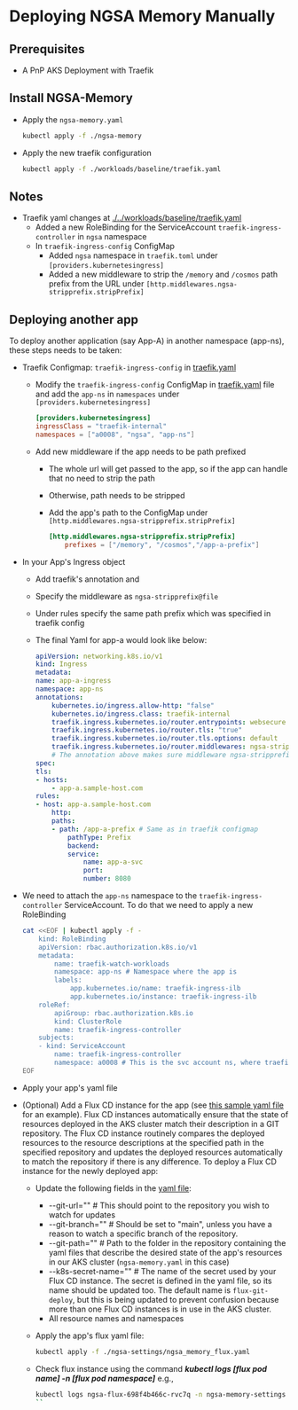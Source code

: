 # Deploying NGSA Memory Manually

## Prerequisites

- A PnP AKS Deployment with Traefik

## Install NGSA-Memory

- Apply the `ngsa-memory.yaml`

    ```bash
    kubectl apply -f ./ngsa-memory
    ```
- Apply the new traefik configuration

    ```bash
    kubectl apply -f ./workloads/baseline/traefik.yaml
    ```

## Notes

- Traefik yaml changes at [./../workloads/baseline/traefik.yaml](./../workloads/baseline/traefik.yaml)
  - Added a new RoleBinding for the ServiceAccount `traefik-ingress-controller` in `ngsa` namespace
  - In `traefik-ingress-config` ConfigMap
    - Added `ngsa` namespace in `traefik.toml` under `[providers.kubernetesingress]`
    - Added a new middleware to strip the `/memory` and `/cosmos` path prefix from the URL under `[http.middlewares.ngsa-stripprefix.stripPrefix]`


## Deploying another app

To deploy another application (say App-A) in another namespace (app-ns), these steps needs to be taken:

- Traefik Configmap: `traefik-ingress-config` in [traefik.yaml](./../workloads/baseline/traefik.yaml) 
  - Modify the `traefik-ingress-config` ConfigMap in [traefik.yaml](./../workloads/baseline/traefik.yaml) file and add the `app-ns` in `namespaces` under `[providers.kubernetesingress]`

    ```toml
    [providers.kubernetesingress]
    ingressClass = "traefik-internal"
    namespaces = ["a0008", "ngsa", "app-ns"]
    ```

  - Add new middleware if the app needs to be path prefixed
    - The whole url will get passed to the app, so if the app can handle that no need to strip the path
    - Otherwise, path needs to be stripped
    - Add the app's path to the ConfigMap under `[http.middlewares.ngsa-stripprefix.stripPrefix]`

        ```toml
        [http.middlewares.ngsa-stripprefix.stripPrefix]
            prefixes = ["/memory", "/cosmos","/app-a-prefix"]
        ```

- In your App's Ingress object
  - Add traefik's annotation and
  - Specify the middleware as `ngsa-stripprefix@file`
  - Under rules specify the same path prefix which was specified in traefik config
  - The final Yaml for app-a would look like below:

    ```yaml
    apiVersion: networking.k8s.io/v1
    kind: Ingress
    metadata:
    name: app-a-ingress
    namespace: app-ns
    annotations:
        kubernetes.io/ingress.allow-http: "false"
        kubernetes.io/ingress.class: traefik-internal
        traefik.ingress.kubernetes.io/router.entrypoints: websecure
        traefik.ingress.kubernetes.io/router.tls: "true"
        traefik.ingress.kubernetes.io/router.tls.options: default
        traefik.ingress.kubernetes.io/router.middlewares: ngsa-stripprefix@file
        # The annotation above makes sure middleware ngsa-stripprefix is applied to URL
    spec:
    tls:
    - hosts:
        - app-a.sample-host.com
    rules:
    - host: app-a.sample-host.com
        http:
        paths:
        - path: /app-a-prefix # Same as in traefik configmap
            pathType: Prefix
            backend:
            service:
                name: app-a-svc
                port:
                number: 8080
    ```

- We need to attach the `app-ns` namespace to the `traefik-ingress-controller` ServiceAccount. To do that we need to apply a new RoleBinding

    ```bash
    cat <<EOF | kubectl apply -f -
        kind: RoleBinding
        apiVersion: rbac.authorization.k8s.io/v1
        metadata:
            name: traefik-watch-workloads
            namespace: app-ns # Namespace where the app is
            labels:
                app.kubernetes.io/name: traefik-ingress-ilb
                app.kubernetes.io/instance: traefik-ingress-ilb
        roleRef:
            apiGroup: rbac.authorization.k8s.io
            kind: ClusterRole
            name: traefik-ingress-controller
        subjects:
        - kind: ServiceAccount
            name: traefik-ingress-controller
            namespace: a0008 # This is the svc account ns, where traefik is
    EOF
    ```

- Apply your app's yaml file

- (Optional) Add a Flux CD instance for the app (see [this sample yaml file](../ngsa-settings/ngsa_memory_flux.yaml) for an example). Flux CD instances automatically ensure that the state of resources deployed in the AKS cluster match their description in a GIT repository. The Flux CD instance routinely compares the deployed resources to the resource descriptions at the specified path in the specified repository and updates the deployed resources automatically to match the repository if there is any difference. To deploy a Flux CD instance for the newly deployed app:
  - Update the following fields in the [yaml file](../ngsa-settings/ngsa_memory_flux.yaml):
    - --git-url=""          # This should point to the repository you wish to watch for updates
    - --git-branch=""       # Should be set to "main", unless you have a reason to watch a specific branch of the repository.
    - --git-path=""         # Path to the folder in the repository containing the yaml files that describe the desired state of the app's resources in our AKS cluster (```ngsa-memory.yaml``` in this case)
    - --k8s-secret-name=""  # The name of the secret used by your Flux CD instance. The secret is defined in the yaml file, so its name should be updated too. The default name is ```flux-git-deploy```, but this is being updated to prevent confusion because more than one Flux CD instances is in use in the AKS cluster. 
    - All resource names and namespaces
  - Apply the app's flux yaml file: 
  
    ```bash 
    kubectl apply -f ./ngsa-settings/ngsa_memory_flux.yaml
    ```
  - Check flux instance using the command ***kubectl logs [flux pod name] -n [flux pod namespace]*** e.g.,
    ```bash
    kubectl logs ngsa-flux-698f4b466c-rvc7q -n ngsa-memory-settings
    ``